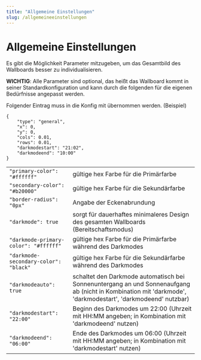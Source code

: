```yaml
---
title: "Allgemeine Einstellungen"
slug: /allgemeineeinstellungen
---
```


# Allgemeine Einstellungen

Es gibt die Möglichkeit Parameter mitzugeben, um das Gesamtbild des Wallboards besser zu individualisieren.



**WICHTIG**: Alle Parameter sind optional, das heißt das Wallboard kommt in seiner Standardkonfiguration und kann durch die folgenden für die eigenen Bedürfnisse angepasst werden.



Folgender Eintrag muss in die Konfig mit übernommen werden. (Beispiel)



```
{
    "type": "general",
    "x": 0,
    "y": 0,
    "cols": 0.01,
    "rows": 0.01,
    "darkmodestart": "21:02",
    "darkmodeend": "10:00"
}
```




|  |  |
| --- | --- |
| `"primary-color": "#ffffff"` | gültige hex Farbe für die Primärfarbe |
| `"secondary-color": "#b20000"` | gültige hex Farbe für die Sekundärfarbe |
| `"border-radius": "0px"` | Angabe der Eckenabrundung |
| `"darkmode": true` | sorgt für dauerhaftes minimaleres Design des gesamten Wallboards (Bereitschaftsmodus) |
| `"darkmode-primary-color": "#ffffff"` | gültige hex Farbe für die Primärfarbe während des Darkmodes |
| `"darkmode-secondary-color": "black"` | gültige hex Farbe für die Sekundärfarbe während des Darkmodes |
| `"darkmodeauto": true` | schaltet den Darkmode automatisch bei Sonnenuntergang an und Sonnenaufgang ab (nicht in Kombination mit 'darkmode', 'darkmodestart', 'darkmodeend' nutzbar) |
| `"darkmodestart": "22:00"` | Beginn des Darkmodes um 22:00 (Uhrzeit mit HH:MM angeben; in Kombination mit 'darkmodeend' nutzen) |
| `"darkmodeend": "06:00"` | Ende des Darkmodes um 06:00 (Uhrzeit mit HH:MM angeben; in Kombination mit 'darkmodestart' nutzen) |